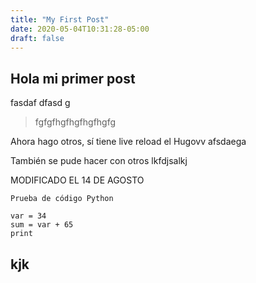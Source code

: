 ```yaml
---
title: "My First Post"
date: 2020-05-04T10:31:28-05:00
draft: false
---
```


## Hola mi primer post

fasdaf
dfasd
g
> fgfgfhgfhgfhgfhgfg

Ahora hago otros, sí tiene live reload el Hugovv afsdaega 

También se pude hacer con otros lkfdjsalkj

MODIFICADO EL 14 DE AGOSTO 

```
Prueba de código Python

var = 34
sum = var + 65
print
``` 

## kjk
